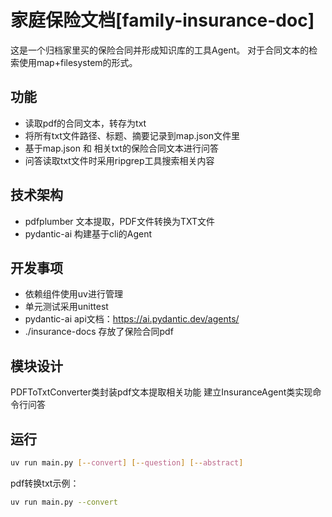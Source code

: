 # 家庭保险文档[family-insurance-doc]

这是一个归档家里买的保险合同并形成知识库的工具Agent。
对于合同文本的检索使用map+filesystem的形式。

## 功能
+ 读取pdf的合同文本，转存为txt
+ 将所有txt文件路径、标题、摘要记录到map.json文件里
+ 基于map.json 和 相关txt的保险合同文本进行问答
+ 问答读取txt文件时采用ripgrep工具搜索相关内容

## 技术架构
+ pdfplumber 文本提取，PDF文件转换为TXT文件
+ pydantic-ai 构建基于cli的Agent

## 开发事项
+ 依赖组件使用uv进行管理
+ 单元测试采用unittest
+ pydantic-ai api文档：https://ai.pydantic.dev/agents/
+ ./insurance-docs 存放了保险合同pdf

## 模块设计
PDFToTxtConverter类封装pdf文本提取相关功能
建立InsuranceAgent类实现命令行问答

## 运行
```bash
uv run main.py [--convert] [--question] [--abstract]
```
pdf转换txt示例：
```bash
uv run main.py --convert
```